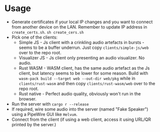 # Usage
* Generate certificates if your local IP changes and you want to connect from another device on the LAN. Remember to update IP address in `create_certs.sh`. `sh create_cers.sh`
* Pick one of the clients:
  * Simple JS - Js client with a crinkling audio artefacts in bursts - seems to be a buffer underrun. Just copy `clients/simple-js/web` over to the repo root.
  * Visualizer JS - Js client only presenting an audio visualizer. No audio.
  * Rust WASM - WASM client, has the same audio artefact as the Js client, but latency seems to be lower for some reason. Build with `wasm-pack build --target web --out-dir web/pkg` while in `clients/rust-wasm` and then copy `clients/rust-wasm/web` over to the repo root.
  * Rust native - Perfect audio quality, obviously won't run in the browser.
* Run the server with `cargo r --release`
* If required, wire some audio into the server (named "Fake Speaker") using a PipeWire GUI like `Helvum`.
* Connect from the client (if using a web client, access it using URL/QR printed by the server.)
